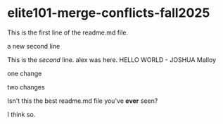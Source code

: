 # elite101-merge-conflicts-fall2025

This is the first line of the readme.md file.

a new second line

This is the _second_ line. alex was here. HELLO WORLD - JOSHUA Malloy 

one change

two changes

Isn't this the best readme.md file you've **ever** seen?

I think so.
